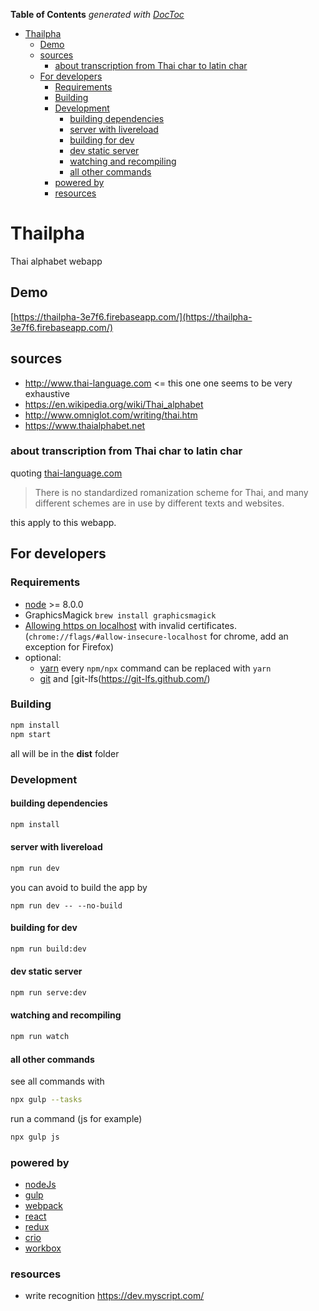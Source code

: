 <!-- START doctoc generated TOC please keep comment here to allow auto update -->
<!-- DON'T EDIT THIS SECTION, INSTEAD RE-RUN doctoc TO UPDATE -->
**Table of Contents**  *generated with [DocToc](https://github.com/thlorenz/doctoc)*

- [Thailpha](#thailpha)
  - [Demo](#demo)
  - [sources](#sources)
    - [about transcription from Thai char to latin char](#about-transcription-from-thai-char-to-latin-char)
  - [For developers](#for-developers)
    - [Requirements](#requirements)
    - [Building](#building)
    - [Development](#development)
      - [building dependencies](#building-dependencies)
      - [server with livereload](#server-with-livereload)
      - [building for dev](#building-for-dev)
      - [dev static server](#dev-static-server)
      - [watching and recompiling](#watching-and-recompiling)
      - [all other commands](#all-other-commands)
    - [powered by](#powered-by)
    - [resources](#resources)

<!-- END doctoc generated TOC please keep comment here to allow auto update -->

# Thailpha

Thai alphabet webapp

## Demo

[https://thailpha-3e7f6.firebaseapp.com/](https://thailpha-3e7f6.firebaseapp.com/)

## sources

- http://www.thai-language.com <= this one one seems to be very exhaustive
- https://en.wikipedia.org/wiki/Thai_alphabet
- http://www.omniglot.com/writing/thai.htm
- https://www.thaialphabet.net

### about transcription from Thai char to latin char

quoting [thai-language.com](http://www.thai-language.com/ref/phonemic-transcription)

> There is no standardized romanization scheme for Thai, and many different schemes are in use by different texts and websites.

this apply to this webapp.

## For developers 

### Requirements

- [node](http://nodejs.org/download/) >= 8.0.0
- GraphicsMagick `brew install graphicsmagick`
- [Allowing https on localhost](https://improveandrepeat.com/2016/09/allowing-self-signed-certificates-on-localhost-with-chrome-and-firefox/) with invalid certificates. (`chrome://flags/#allow-insecure-localhost` for chrome, add an exception for Firefox)
- optional: 
  - [yarn](https://yarnpkg.com/en/) every `npm/npx` command can be replaced with `yarn`
  - [git](https://git-scm.com/) and [git-lfs(https://git-lfs.github.com/)

### Building

```sh
npm install
npm start
```

all will be in the **dist** folder

### Development

#### building dependencies

```sh
npm install
```

#### server with livereload


```sh
npm run dev
```

you can avoid to build the app by

```
npm run dev -- --no-build
```

#### building for dev

```sh
npm run build:dev
```

#### dev static server

```sh
npm run serve:dev
```

#### watching and recompiling

```sh
npm run watch
```

#### all other commands

see all commands with 

```sh
npx gulp --tasks
```

run a command (js for example)

```sh
npx gulp js
```

### powered by

- [nodeJs](https://nodejs.org/en/)
- [gulp](https://gulpjs.com/)
- [webpack](https://webpack.js.org/)
- [react](https://reactjs.org/)
- [redux](https://redux.js.org/)
- [crio](https://github.com/planttheidea/crio)
- [workbox](https://developers.google.com/web/tools/workbox/)

### resources

- write recognition https://dev.myscript.com/
